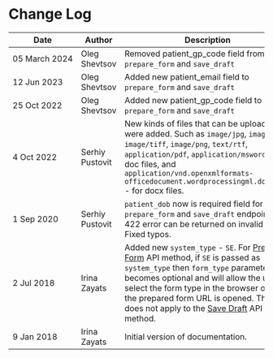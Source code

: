# Change Log

Date | Author          | Description
---- |-----------------| ------------
<nobr>05 March 2024</nobr> | Oleg Shevtsov   | Removed patient_gp_code field from `prepare_form` and `save_draft` 
<nobr>12 Jun 2023</nobr> | Oleg Shevtsov   | Added new patient_email field to `prepare_form` and `save_draft` 
<nobr>25 Oct 2022</nobr> | Oleg Shevtsov   | Added new patient_gp_code field to `prepare_form` and `save_draft` 
<nobr>4 Oct 2022</nobr> | Serhiy Pustovit | New kinds of files that can be uploaded were added. Such as `image/jpg`, `image/bmp`, `image/tiff`, `image/png`, `text/rtf`, `application/pdf`, `application/msword` - for doc files, and `application/vnd.openxmlformats-officedocument.wordprocessingml.document` - for docx files.
<nobr>1 Sep 2020</nobr> | Serhiy Pustovit | `patient_dob` now is required field for `prepare_form` and `save_draft` endpoints. 422 error can be returned on invalid DOB. Fixed typos.
<nobr>2 Jul 2018</nobr> | Irina Zayats    | Added new `system_type` - `SE`. For [Prepare Form](#prepare-form) API method, if `SE` is passed as `system_type` then `form_type` parameter becomes optional and will allow the user to select the form type in the browser once the prepared form URL is opened. This does not apply to the [Save Draft](#save-draft) API method.
<nobr>9 Jan 2018</nobr> | Irina Zayats    | Initial version of documentation.